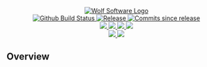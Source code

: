<p align="center">
    <a href="https://github.com/WolfSoftware">
        <img src="https://cdn.wolfsoftware.com/assets/images/general/banners/64/black-and-white.png" alt="Wolf Software Logo" />
    </a>
    <br />
    <a href="https://github.com/GitToolbox/post-commit-test/actions/workflows/pipeline.yml">
        <img src="https://img.shields.io/github/workflow/status/GitToolbox/post-commit-test/pipeline/master?style=for-the-badge" alt="Github Build Status">
    </a>
    <a href="https://github.com/GitToolbox/post-commit-test/releases/latest">
        <img src="https://img.shields.io/github/v/release/GitToolbox/post-commit-test?color=blue&label=Latest%20Release&style=for-the-badge" alt="Release">
    </a>
    <a href="https://github.com/GitToolbox/post-commit-test/releases/latest">
        <img src="https://img.shields.io/github/commits-since/GitToolbox/post-commit-test/latest.svg?color=blue&style=for-the-badge" alt="Commits since release">
    </a>
    <br />
    <a href=".github/CODE_OF_CONDUCT.md">
        <img src="https://img.shields.io/badge/Code%20of%20Conduct-blue?style=for-the-badge" />
    </a>
    <a href=".github/CONTRIBUTING.md">
        <img src="https://img.shields.io/badge/Contributing-blue?style=for-the-badge" />
    </a>
    <a href=".github/SECURITY.md">
        <img src="https://img.shields.io/badge/Report%20Security%20Concern-blue?style=for-the-badge" />
    </a>
    <a href="https://github.com/GitToolbox/post-commit-test/issues">
        <img src="https://img.shields.io/badge/Get%20Support-blue?style=for-the-badge" />
    </a>
    <br />
    <a href="https://github.com/TGWolf">
        <img src="https://img.shields.io/badge/Created%20by%20Wolf-black?style=for-the-badge" />
    </a>
    <a href="https://ko-fi.com/wolfsoftware">
        <img src="https://img.shields.io/badge/Support%20Us%20via%20Ko%20Fi-black?style=for-the-badge&logo=ko-fi&logoColor=white" />
    </a>
</p>

## Overview

